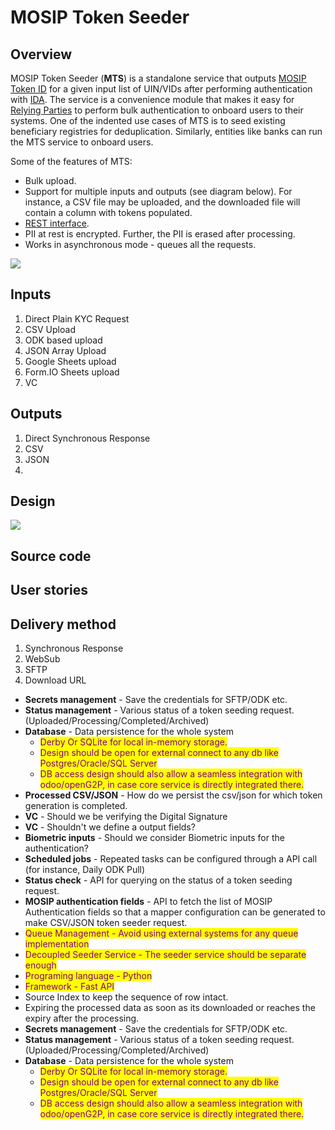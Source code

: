 # MOSIP Token Seeder

## Overview

MOSIP Token Seeder (**MTS**) is a standalone service that outputs [MOSIP Token ID](https://docs.mosip.io/1.2.0/id-lifecycle-management/identifiers#token-id) for a given input list of UIN/VIDs after performing authentication with [IDA](https://docs.mosip.io/1.2.0/id-authentication). The service is a convenience module that makes it easy for [Relying Parties](https://docs.mosip.io/1.2.0/id-authentication#relying-parties-and-policies) to perform bulk authentication to onboard users to their systems. One of the indented use cases of MTS is to seed existing beneficiary registries for deduplication. Similarly, entities like banks can run the MTS service to onboard users.

Some of the features of MTS:

* Bulk upload.
* Support for multiple inputs and outputs (see diagram below). For instance, a CSV file may be uploaded, and the downloaded file will contain a column with tokens populated.
* [REST interface](./#api).
* PII at rest is encrypted. Further, the PII is erased after processing.
* Works in asynchronous mode - queues all the requests.

![](https://github.com/mosip/openg2p/raw/main/docs/.gitbook/assets/seeder.png)

## Inputs

1. Direct Plain KYC Request
2. CSV Upload
3. ODK based upload
4. JSON Array Upload
5. Google Sheets upload
6. Form.IO Sheets upload
7. VC

## Outputs

1. Direct Synchronous Response
2. CSV
3. JSON
4. &#x20;

## Design

![](https://raw.githubusercontent.com/mosip/openg2p/main/docs/\_images/mosip-token-token-seeder-block-diagram.png)

## Source code

## User stories

## Delivery method

1. Synchronous Response
2. WebSub
3. SFTP
4. Download URL

* **Secrets management** - Save the credentials for SFTP/ODK etc.
* **Status management** - Various status of a token seeding request. (Uploaded/Processing/Completed/Archived)
* **Database** - Data persistence for the whole system
  * <mark style="color:purple;">Derby Or SQLite for local in-memory storage.</mark>
  * <mark style="color:purple;">Design should be open for external connect to any db like Postgres/Oracle/SQL Server</mark>&#x20;
  * <mark style="color:purple;">DB access design should also allow a seamless integration with odoo/openG2P, in case core service is directly integrated there.</mark> &#x20;
* **Processed CSV/JSON** - How do we persist the csv/json for which token generation is completed.
* **VC** - Should we be verifying the Digital Signature
* **VC** - Shouldn't we define a output fields?
* **Biometric inputs** - Should we consider Biometric inputs for the authentication?
* **Scheduled jobs** - Repeated tasks can be configured through a API call (for instance, Daily ODK Pull)
* **Status check** - API for querying on the status of a token seeding request.
* **MOSIP authentication fields** - API to fetch the list of MOSIP Authentication fields so that a mapper configuration can be generated to make CSV/JSON token seeder request.   &#x20;
* <mark style="color:purple;">Queue Management - Avoid using external systems for any queue implementation</mark>
* <mark style="color:purple;">Decoupled Seeder Service - The seeder service should be separate enough</mark>&#x20;
* <mark style="color:purple;">Programing language - Python</mark>
* <mark style="color:purple;">Framework - Fast API</mark>
* Source Index to keep the sequence of row intact.
* Expiring the processed data as soon as its downloaded or reaches the expiry after the processing.
* **Secrets management** - Save the credentials for SFTP/ODK etc.
* **Status management** - Various status of a token seeding request. (Uploaded/Processing/Completed/Archived)
* **Database** - Data persistence for the whole system
  * <mark style="color:purple;">Derby Or SQLite for local in-memory storage.</mark>
  * <mark style="color:purple;">Design should be open for external connect to any db like Postgres/Oracle/SQL Server</mark>
  * <mark style="color:purple;">DB access design should also allow a seamless integration with odoo/openG2P, in case core service is directly integrated there.</mark>


